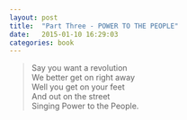 ```yaml
---
layout: post
title:  "Part Three - POWER TO THE PEOPLE"
date:   2015-01-10 16:29:03
categories: book
---
```

> Say you want a revolution  
> We better get on right away  
> Well you get on your feet  
> And out on the street  
> Singing Power to the People.


